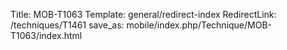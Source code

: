 Title: MOB-T1063
Template: general/redirect-index
RedirectLink: /techniques/T1461
save_as: mobile/index.php/Technique/MOB-T1063/index.html